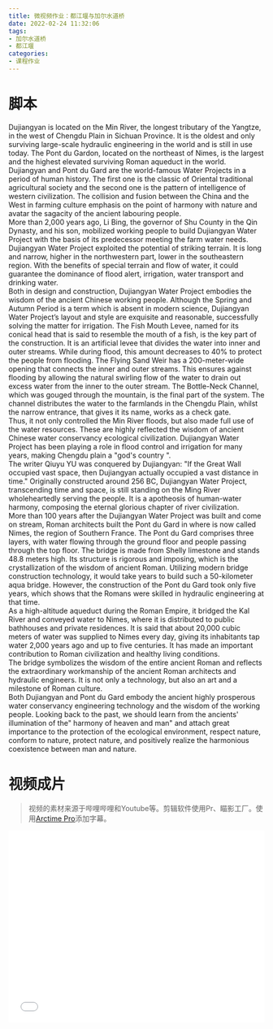 ```yaml
---
title: 微视频作业：都江堰与加尔水道桥
date: 2022-02-24 11:32:06
tags:
- 加尔水道桥
- 都江堰
categories:
- 课程作业
---
```




# 脚本
Dujiangyan is located on the Min River, the longest tributary of the Yangtze, in the west of Chengdu Plain in Sichuan Province. It is the oldest and only surviving large-scale hydraulic engineering in the world and is still in use today. The Pont du Gardon, located on the northeast of Nimes, is the largest and the highest elevated surviving Roman aqueduct in the world. Dujiangyan and Pont du Gard are the world-famous Water Projects in a period of human history. The first one is the classic of Oriental traditional agricultural society and the second one is the pattern of intelligence of western civilization. The collision and fusion between the China and the West in farming culture emphasis on the point of harmony with nature and avatar the sagacity of the ancient labouring people.<br />More than 2,000 years ago, Li Bing, the governor of Shu County in the Qin Dynasty, and his son, mobilized working people to build Dujiangyan Water Project with the basis of its predecessor meeting the farm water needs. Dujiangyan Water Project exploited the potential of striking terrain. It is long and narrow, higher in the northwestern part, lower in the southeastern region. With the benefits of special terrain and flow of water, it could guarantee the dominance of flood alert, irrigation, water transport and drinking water.<br />Both in design and construction, Dujiangyan Water Project embodies the wisdom of the ancient Chinese working people. Although the Spring and Autumn Period is a term which is absent in modern science, Dujiangyan Water Project’s layout and style are exquisite and reasonable, successfully solving the matter for irrigation. The Fish Mouth Levee, named for its conical head that is said to resemble the mouth of a fish, is the key part of the construction. It is an artificial levee that divides the water into inner and outer streams. While during flood, this amount decreases to 40% to protect the people from flooding. The Flying Sand Weir has a 200-meter-wide opening that connects the inner and outer streams. This ensures against flooding by allowing the natural swirling flow of the water to drain out excess water from the inner to the outer stream. The Bottle-Neck Channel, which was gouged through the mountain, is the final part of the system. The channel distributes the water to the farmlands in the Chengdu Plain, whilst the narrow entrance, that gives it its name, works as a check gate. <br />Thus, it not only controlled the Min River floods, but also made full use of the water resources. These are highly reflected the wisdom of ancient Chinese water conservancy ecological civilization. Dujiangyan Water Project has been playing a role in flood control and irrigation for many years, making Chengdu plain a "god's country ". <br />The writer Qiuyu YU was conquered by Dujiangyan: "If the Great Wall occupied vast space, then Dujiangyan actually occupied a vast distance in time."  Originally constructed around 256 BC, Dujiangyan Water Project, transcending time and space, is still standing on the Ming River wholeheartedly serving the people. It is a apotheosis of human-water harmony, composing the eternal glorious chapter of river civilization. <br />More than 100 years after the Dujiangyan Water Project was built and come on     stream, Roman architects built the Pont du Gard in where is now called Nimes, the region of Southern France. The Pont du Gard comprises three layers, with water flowing through the ground floor and people passing through the top floor. The bridge is made from Shelly limestone and stands 48.8 meters high. Its structure is rigorous and imposing, which is the crystallization of the wisdom of ancient Roman. Utilizing modern bridge construction technology, it would take years to build such a 50-kilometer aqua bridge. However, the construction of the Pont du Gard took only five years, which shows that the Romans were skilled in hydraulic engineering at that time.<br />As a high-altitude aqueduct during the Roman Empire, it bridged the Kal River and conveyed water to Nimes, where it is distributed to public bathhouses and private residences. It is said that about 20,000 cubic meters of water was supplied to Nimes every day, giving its inhabitants tap water 2,000 years ago and up to five centuries. It has made an important contribution to Roman civilization and healthy living conditions.<br />The bridge symbolizes the wisdom of the entire ancient Roman and reflects the extraordinary workmanship of the ancient Roman architects and hydraulic engineers. It is not only a technology, but also an art and a milestone of Roman culture.<br />Both Dujiangyan and Pont du Gard embody the ancient highly prosperous water conservancy engineering technology and the wisdom of the working people. Looking back to the past, we should learn from the ancients' illumination of the" harmony of heaven and man" and attach great importance to the protection of the ecological environment, respect nature, conform to nature, protect nature, and positively realize the harmonious coexistence between man and nature.
<a name="cQ5OS"></a>

# 视频成片

> 视频的素材来源于哔哩哔哩和Youtube等。剪辑软件使用Pr、瞄影工厂。使用[Arctime Pro](https://arctime.org/)添加字幕。


<div style="position: relative; width: 100%; height: 0; padding-bottom: 75%;">
    <iframe src="//player.bilibili.com/player.html?aid=551757114&bvid=BV1qi4y127Da&cid=515766576&page=1"  scrolling="no" border="0" frameborder="no" framespacing="0" allowfullscreen="true" style="position: absolute; width: 100%; height: 100%; left: 0; top: 0;"></iframe>


